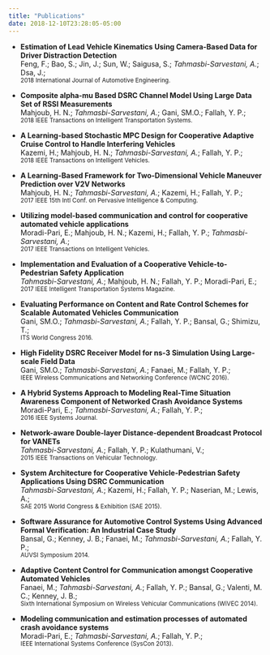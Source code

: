 ```yaml
---
title: "Publications"
date: 2018-12-10T23:28:05-05:00
---
```


- **Estimation of Lead Vehicle Kinematics Using Camera-Based Data for Driver Distraction Detection** <br>  Feng, F.; Bao, S.; Jin, J.; Sun, W.; Saigusa, S.; _Tahmasbi-Sarvestani, A._; Dsa, J.; <br> <small>2018 International Journal of Automotive Engineering.</small>

- **Composite alpha-mu Based DSRC Channel Model Using Large Data Set of RSSI Measurements** <br> Mahjoub, H. N.; _Tahmasbi-Sarvestani, A._; Gani, SM.O.; Fallah, Y. P.;  <br> <small>2018 IEEE Transactions on Intelligent Transportation Systems.</small>

- **A Learning-based Stochastic MPC Design for Cooperative Adaptive Cruise Control to Handle Interfering Vehicles** <br> Kazemi, H.; Mahjoub, H. N.; _Tahmasbi-Sarvestani, A._; Fallah, Y. P.; <br> <small>2018 IEEE Transactions on Intelligent Vehicles.</small>

- **A Learning-Based Framework for Two-Dimensional Vehicle Maneuver Prediction over V2V Networks** <br> Mahjoub, H. N.; _Tahmasbi-Sarvestani, A._; Kazemi, H.; Fallah, Y. P.; <br> <small>2017 IEEE 15th Intl Conf. on Pervasive Intelligence & Computing.</small>

- **Utilizing model-based communication and control for cooperative automated vehicle applications** <br> Moradi-Pari, E.; Mahjoub, H. N.;  Kazemi, H.; Fallah, Y. P.; _Tahmasbi-Sarvestani, A._; <br> <small>2017 IEEE Transactions on Intelligent Vehicles.</small>

- **Implementation and Evaluation of a Cooperative Vehicle-to-Pedestrian Safety Application** <br> _Tahmasbi-Sarvestani, A._; Mahjoub, H. N.; Fallah, Y. P.; Moradi-Pari, E.; <br> <small>2017 IEEE Intelligent Transportation Systems Magazine.</small>

- **Evaluating Performance on Content and Rate Control Schemes for Scalable Automated Vehicles Communication** <br> Gani, SM.O.; _Tahmasbi-Sarvestani, A._; Fallah, Y. P.; Bansal, G.;   Shimizu, T.; <br> <small> ITS World Congress 2016.</small>

- **High Fidelity DSRC Receiver Model for ns-3 Simulation Using Large-scale Field Data** <br> Gani, SM.O.; _Tahmasbi-Sarvestani, A._; Fanaei, M.; Fallah, Y. P.; <br> <small>IEEE Wireless Communications and Networking Conference (WCNC 2016).</small>

- **A Hybrid Systems Approach to Modeling Real-Time Situation Awareness Component of Networked Crash Avoidance Systems** <br> Moradi-Pari, E.; _Tahmasbi-Sarvestani, A._; Fallah, Y. P.; <br> <small>2016 IEEE Systems Journal.</small>

- **Network-aware Double-layer Distance-dependent Broadcast Protocol for VANETs** <br> _Tahmasbi-Sarvestani, A._; Fallah, Y. P.; Kulathumani, V.; <br> <small>2015 IEEE Transactions on Vehicular Technology.</small>

- **System Architecture for Cooperative Vehicle-Pedestrian Safety Applications Using DSRC Communication** <br> _Tahmasbi-Sarvestani, A._; Kazemi, H.; Fallah, Y. P.; Naserian, M.; Lewis, A.; <br> <small>SAE 2015 World Congress & Exhibition (SAE 2015).</small>

- **Software Assurance for Automotive Control Systems Using Advanced Formal Verification: An Industrial Case Study** <br> Bansal, G.; Kenney, J. B.; Fanaei, M.; _Tahmasbi-Sarvestani, A._; Fallah, Y. P.; <br> <small> AUVSI Symposium 2014.</small>

-  **Adaptive Content Control for Communication amongst Cooperative Automated Vehicles** <br> Fanaei, M.; _Tahmasbi-Sarvestani, A._; Fallah, Y. P.; Bansal, G.; Valenti, M. C.; Kenney, J. B.;<br> <small>Sixth International Symposium on Wireless Vehicular Communications (WiVEC 2014).</small>

- **Modeling communication and estimation processes of automated crash avoidance systems** <br> Moradi-Pari, E.; _Tahmasbi-Sarvestani, A._; Fallah, Y. P.; <br> <small>IEEE International Systems Conference (SysCon 2013).</small>
